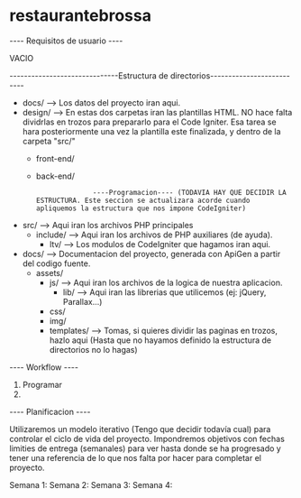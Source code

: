 restaurantebrossa
=================

---- Requisitos de usuario ----

VACIO

------------------------------Estructura de directorios--------------------------
  
  - docs/ --> Los datos del proyecto iran aqui.
  - design/ --> En estas dos carpetas iran las plantillas HTML. NO hace falta dividrlas en trozos para prepararlo
                para el Code Igniter. Esa tarea se hara posteriormente una vez la plantilla este finalizada, y dentro de                  la carpeta "src/"
    - front-end/
    - back-end/
  
                        ----Programacion---- (TODAVIA HAY QUE DECIDIR LA ESTRUCTURA. Este seccion se actualizara acorde cuando apliquemos la estructura que nos impone CodeIgniter)

  - src/ --> Aqui iran los archivos PHP principales
    - include/ --> Aqui iran los archivos de PHP auxiliares (de ayuda).
      - ltv/ --> Los modulos de CodeIgniter que hagamos iran aqui. 
  - docs/ --> Documentacion del proyecto, generada con ApiGen a partir del codigo fuente.
    - assets/
      - js/ --> Aqui iran los archivos de la logica de nuestra aplicacion.
        - lib/ --> Aqui iran las librerias que utilicemos (ej: jQuery, Parallax...)
      - css/
      - img/
      - templates/ --> Tomas, si quieres dividir las paginas en trozos, hazlo aqui (Hasta que no hayamos definido la estructura de directorios no lo hagas)



---- Workflow ----
    
  1. Programar
  2. 

---- Planificacion ----

Utilizaremos un modelo iterativo (Tengo que decidir todavía cual) para controlar el ciclo de vida del proyecto.
Impondremos objetivos con fechas limities de entrega (semanales) para ver hasta donde se ha progresado y tener una referencia de lo que nos falta por hacer para completar el proyecto.

Semana 1: 
Semana 2:
Semana 3:
Semana 4:

